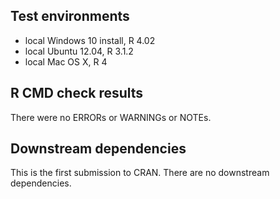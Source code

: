 ## Test environments
* local Windows 10 install, R 4.02
* local Ubuntu 12.04, R 3.1.2
* local Mac OS X, R 4 

## R CMD check results
There were no ERRORs or WARNINGs or NOTEs.

## Downstream dependencies
This is the first submission to CRAN. There are no downstream dependencies.
